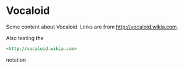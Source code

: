 # Vocaloid

Some content about Vocaloid. Links are from <http://vocaloid.wikia.com>.

Also testing the

```markdown
<http://vocaloid.wikia.com>
```

notation
